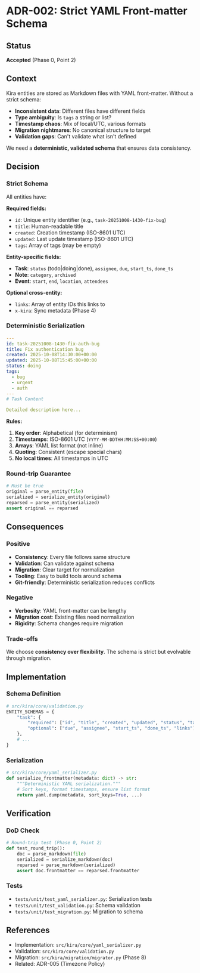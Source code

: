 # ADR-002: Strict YAML Front-matter Schema

## Status

**Accepted** (Phase 0, Point 2)

## Context

Kira entities are stored as Markdown files with YAML front-matter. Without a strict schema:

- **Inconsistent data**: Different files have different fields
- **Type ambiguity**: Is `tags` a string or list?
- **Timestamp chaos**: Mix of local/UTC, various formats
- **Migration nightmares**: No canonical structure to target
- **Validation gaps**: Can't validate what isn't defined

We need a **deterministic, validated schema** that ensures data consistency.

## Decision

### Strict Schema

All entities have:

**Required fields:**
- `id`: Unique entity identifier (e.g., `task-20251008-1430-fix-bug`)
- `title`: Human-readable title
- `created`: Creation timestamp (ISO-8601 UTC)
- `updated`: Last update timestamp (ISO-8601 UTC)
- `tags`: Array of tags (may be empty)

**Entity-specific fields:**
- **Task**: `status` (todo|doing|done), `assignee`, `due`, `start_ts`, `done_ts`
- **Note**: `category`, `archived`
- **Event**: `start`, `end`, `location`, `attendees`

**Optional cross-entity:**
- `links`: Array of entity IDs this links to
- `x-kira`: Sync metadata (Phase 4)

### Deterministic Serialization

```yaml
---
id: task-20251008-1430-fix-auth-bug
title: Fix authentication bug
created: 2025-10-08T14:30:00+00:00
updated: 2025-10-08T15:45:00+00:00
status: doing
tags:
  - bug
  - urgent
  - auth
---
# Task Content

Detailed description here...
```

**Rules:**
1. **Key order**: Alphabetical (for determinism)
2. **Timestamps**: ISO-8601 UTC (`YYYY-MM-DDTHH:MM:SS+00:00`)
3. **Arrays**: YAML list format (not inline)
4. **Quoting**: Consistent (escape special chars)
5. **No local times**: All timestamps in UTC

### Round-trip Guarantee

```python
# Must be true
original = parse_entity(file)
serialized = serialize_entity(original)
reparsed = parse_entity(serialized)
assert original == reparsed
```

## Consequences

### Positive

- **Consistency**: Every file follows same structure
- **Validation**: Can validate against schema
- **Migration**: Clear target for normalization
- **Tooling**: Easy to build tools around schema
- **Git-friendly**: Deterministic serialization reduces conflicts

### Negative

- **Verbosity**: YAML front-matter can be lengthy
- **Migration cost**: Existing files need normalization
- **Rigidity**: Schema changes require migration

### Trade-offs

We choose **consistency over flexibility**. The schema is strict but evolvable through migration.

## Implementation

### Schema Definition

```python
# src/kira/core/validation.py
ENTITY_SCHEMAS = {
    "task": {
        "required": ["id", "title", "created", "updated", "status", "tags"],
        "optional": ["due", "assignee", "start_ts", "done_ts", "links"],
    },
    # ...
}
```

### Serialization

```python
# src/kira/core/yaml_serializer.py
def serialize_frontmatter(metadata: dict) -> str:
    """Deterministic YAML serialization."""
    # Sort keys, format timestamps, ensure list format
    return yaml.dump(metadata, sort_keys=True, ...)
```

## Verification

### DoD Check

```python
# Round-trip test (Phase 0, Point 2)
def test_round_trip():
    doc = parse_markdown(file)
    serialized = serialize_markdown(doc)
    reparsed = parse_markdown(serialized)
    assert doc.frontmatter == reparsed.frontmatter
```

### Tests

- `tests/unit/test_yaml_serializer.py`: Serialization tests
- `tests/unit/test_validation.py`: Schema validation
- `tests/unit/test_migration.py`: Migration to schema

## References

- Implementation: `src/kira/core/yaml_serializer.py`
- Validation: `src/kira/core/validation.py`
- Migration: `src/kira/migration/migrator.py` (Phase 8)
- Related: ADR-005 (Timezone Policy)
